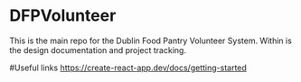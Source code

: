 # DFPVolunteer
This is the main repo for the Dublin Food Pantry Volunteer System.
Within is the design documentation and project tracking.

#Useful links
https://create-react-app.dev/docs/getting-started
